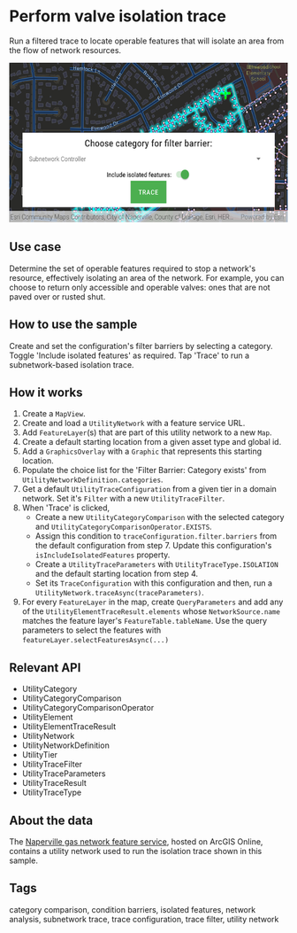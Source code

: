 # Perform valve isolation trace

Run a filtered trace to locate operable features that will isolate an area from the flow of network resources.

![Image of a utility network with an isolation trace applied to it](perform-valve-isolation-trace.png)

## Use case

Determine the set of operable features required to stop a network's resource, effectively isolating an area of the network. For example, you can choose to return only accessible and operable valves: ones that are not paved over or rusted shut.

## How to use the sample

Create and set the configuration's filter barriers by selecting a category. Toggle 'Include isolated features' as required. Tap 'Trace' to run a subnetwork-based isolation trace.

## How it works

1.  Create a `MapView`.
2.  Create and load a `UtilityNetwork` with a feature service URL.
3.  Add `FeatureLayer`(s) that are part of this utility network to a new `Map`.
4.  Create a default starting location from a given asset type and global id.
5.  Add a `GraphicsOverlay` with a `Graphic` that represents this starting location.
6.  Populate the choice list for the 'Filter Barrier: Category exists' from `UtilityNetworkDefinition.categories`.
7.  Get a default `UtilityTraceConfiguration` from a given tier in a domain network. Set it's `Filter` with a new `UtilityTraceFilter`.
8.  When 'Trace' is clicked,
    * Create a new `UtilityCategoryComparison` with the selected category and `UtilityCategoryComparisonOperator.EXISTS`.
    * Assign this condition to `traceConfiguration.filter.barriers` from the default configuration from step 7. Update this configuration's `isIncludeIsolatedFeatures` property.
    * Create a `UtilityTraceParameters` with `UtilityTraceType.ISOLATION` and the default starting location from step 4.
    * Set its `TraceConfiguration` with this configuration and then, run a `UtilityNetwork.traceAsync(traceParameters)`.
9. For every `FeatureLayer` in the map, create `QueryParameters` and add any of the `UtilityElementTraceResult.elements` whose `NetworkSource.name` matches the feature layer's `FeatureTable.tableName`. Use the query parameters to select the features with `featureLayer.selectFeaturesAsync(...)`

## Relevant API

* UtilityCategory
* UtilityCategoryComparison
* UtilityCategoryComparisonOperator
* UtilityElement
* UtilityElementTraceResult
* UtilityNetwork
* UtilityNetworkDefinition
* UtilityTier
* UtilityTraceFilter
* UtilityTraceParameters
* UtilityTraceResult
* UtilityTraceType

## About the data

The [Naperville gas network feature service](https://sampleserver7.arcgisonline.com/arcgis/rest/services/UtilityNetwork/NapervilleGas/FeatureServer), hosted on ArcGIS Online, contains a utility network used to run the isolation trace shown in this sample.


## Tags

category comparison, condition barriers, isolated features, network analysis, subnetwork trace, trace configuration, trace filter, utility network
